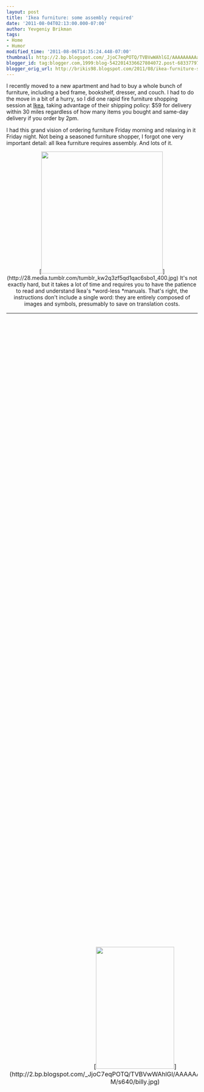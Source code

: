 ```yaml
---
layout: post
title: 'Ikea furniture: some assembly required'
date: '2011-08-04T02:13:00.000-07:00'
author: Yevgeniy Brikman
tags:
- Home
- Humor
modified_time: '2011-08-06T14:35:24.448-07:00'
thumbnail: http://2.bp.blogspot.com/_JjoC7eqPOTQ/TVBVwWAhlGI/AAAAAAAAAaQ/yyo3Eo58A-M/s72-c/billy.jpg
blogger_id: tag:blogger.com,1999:blog-5422014336627804072.post-6833779727966959588
blogger_orig_url: http://brikis98.blogspot.com/2011/08/ikea-furniture-some-assembly-required.html
---
```


I recently moved to a new apartment and had to buy a whole bunch of furniture, 
including a bed frame, bookshelf, dresser, and couch. I had to do the move in 
a bit of a hurry, so I did one rapid fire furniture shopping session at 
[Ikea](http://www.ikea.com/), taking advantage of their shipping policy: $59 
for delivery within 30 miles regardless of how many items you bought and 
same-day delivery if you order by 2pm. 

I had this grand vision of ordering furniture Friday morning and relaxing in 
it Friday night. Not being a seasoned furniture shopper, I forgot one very 
important detail: all Ikea furniture requires assembly. And lots of it. 

<div class="separator" style="clear: both; text-align: center;">[<img 
border="0" height="320" 
src="http://28.media.tumblr.com/tumblr_kw2q3zf5qd1qac6sbo1_400.jpg" 
width="320" />](http://28.media.tumblr.com/tumblr_kw2q3zf5qd1qac6sbo1_400.jpg) 
It's not exactly hard, but it takes a lot of time and requires you to have the 
patience to read and understand Ikea's *word-less *manuals. That's right, the 
instructions don't include a single word: they are entirely composed of images 
and symbols, presumably to save on translation costs. 

<table align="center" cellpadding="0" cellspacing="0" 
class="tr-caption-container" style="margin-left: auto; margin-right: auto; 
text-align: center;"><td style="text-align: center;">[<img border="0" 
height="320" 
src="http://2.bp.blogspot.com/_JjoC7eqPOTQ/TVBVwWAhlGI/AAAAAAAAAaQ/yyo3Eo58A-M/s320/billy.jpg" 
width="206" 
/>](http://2.bp.blogspot.com/_JjoC7eqPOTQ/TVBVwWAhlGI/AAAAAAAAAaQ/yyo3Eo58A-M/s640/billy.jpg)<td 
class="tr-caption" style="text-align: center;">A typical page of Ikea 
instructions 
Taking a page from the lego instruction manuals, the folks at Ikea generally 
do a pretty good job of visually conveying each step. Having said that, the 
graphics - especially the "best practices" images at the beginning of each 
instruction pamphlet - can be fairly amusing. 


<table align="center" cellpadding="0" cellspacing="0" 
class="tr-caption-container" style="margin-left: auto; margin-right: auto; 
text-align: center;"><td style="text-align: center;">[<img border="0" 
height="320" 
src="http://semitough.files.wordpress.com/2008/03/ikea_instructions.jpg" 
width="226" 
/>](http://semitough.files.wordpress.com/2008/03/ikea_instructions.jpg)<td 
class="tr-caption" style="text-align: center;">The "best practices" section on 
the first page of each instruction pamphlet 
And occasionally, some of the images are downright incomprehensible. So, for 
those of you who've spent some quality time with "Billy", "Ektorp", and a hex 
wrench, here is some entertainment: 

<div class="separator" style="clear: both; text-align: center;">[<img 
border="0" height="400" 
src="http://www.lazytechguys.com/wp-content/uploads/2011/05/IKEA_LIGHTSABER.jpeg" 
width="222" 
/>](http://www.lazytechguys.com/wp-content/uploads/2011/05/IKEA_LIGHTSABER.jpeg) 


<div class="separator" style="clear: both; text-align: center;">[<img 
border="0" height="400" 
src="http://img221.imageshack.us/img221/948/2862205685bfc0261426oqi2.jpg" 
width="387" 
/>](http://img221.imageshack.us/img221/948/2862205685bfc0261426oqi2.jpg) 

<div class="separator" style="clear: both; text-align: center;">[<img 
border="0" height="320" 
src="http://johnnyholland.org/wp-content/uploads/2-ikea-instructions.png" 
width="400" 
/>](http://johnnyholland.org/wp-content/uploads/2-ikea-instructions.png) 
<div class="separator" style="clear: both; text-align: center;">[<img 
border="0" height="325" 
src="http://www.simpleassemblymehole.com/wp-content/uploads/2009/07/image001.jpg" 
width="400" 
/>](http://www.simpleassemblymehole.com/wp-content/uploads/2009/07/image001.jpg) 
<div class="separator" style="clear: both; text-align: center;">[<img 
border="0" height="400" 
src="http://theinspirationroom.com/daily/print/2009/5/ikea-forsby.jpg" 
width="266" 
/>](http://theinspirationroom.com/daily/print/2009/5/ikea-forsby.jpg) 
<div class="separator" style="clear: both; text-align: center;">[<img 
border="0" height="400" src="http://users.skynet.be/sb021546/manual.jpg" 
width="316" />](http://users.skynet.be/sb021546/manual.jpg) 
<div class="separator" style="clear: both; text-align: center;">[<img 
border="0" height="242" 
src="http://www.theunmotivation.com/wordpress/comics/2010-01-15-5553d3e9.png" 
width="400" 
/>](http://www.theunmotivation.com/wordpress/comics/2010-01-15-5553d3e9.png) 
<div class="separator" style="clear: both; text-align: center;">[<img 
border="0" height="400" 
src="http://www.thepoke.co.uk/wp-content/uploads/2011/03/henj1.jpg" 
width="133" />](http://www.thepoke.co.uk/wp-content/uploads/2011/03/henj1.jpg) 

<div class="separator" style="clear: both; text-align: center;">[<img 
border="0" height="400" 
src="http://img820.imageshack.us/img820/8384/ikearage.jpg" width="133" 
/>](http://img820.imageshack.us/img820/8384/ikearage.jpg) 